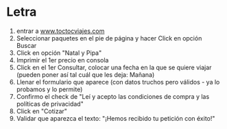 # Letra

1. entrar a www.toctocviajes.com
2. Seleccionar paquetes en el pie de página y hacer Click en opción Buscar
3. Click en opción "Natal y Pipa"
4. Imprimir el 1er precio en consola
5. Click en el 1er Consultar, colocar una fecha en la que se quiere viajar (pueden poner así tal cuál que les deja: Mañana)
6. Llenar el formulario que aparece (con datos truchos pero válidos - ya lo probamos y lo permite)
7. Confirmo el check de "Leí y acepto las condiciones de compra y las políticas de privacidad"
8. Click en "Cotizar"
9. Validar que aparezca el texto: "¡Hemos recibido tu petición con éxito!"
